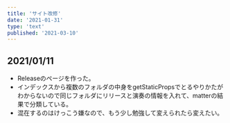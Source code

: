 ```yaml
---
title: 'サイト改修'
date: '2021-01-31'
type: 'text'
published: '2021-03-10'
---
```

## 2021/01/11
* Releaseのページを作った。
* インデックスから複数のフォルダの中身をgetStaticPropsでとるやりかたがわからないので同じフォルダにリリースと演奏の情報を入れて、matterの結果で分類している。
* 混在するのはけっこう嫌なので、もう少し勉強して変えられたら変えたい。